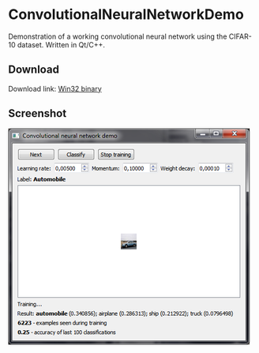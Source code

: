 # ConvolutionalNeuralNetworkDemo
Demonstration of a working convolutional neural network using the CIFAR-10 dataset. Written in Qt/C++.
## Download
Download link: [Win32 binary](https://github.com/Extender/ConvolutionalNeuralNetworkDemo/raw/master/bin/convolutionalneuralnetworkdemo-v1.0-bin-win32.zip)
## Screenshot
![Screenshot](Screenshot.png)
